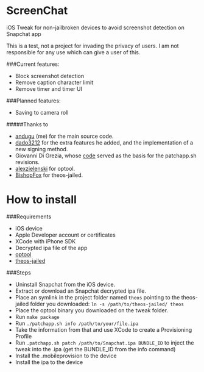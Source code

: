# ScreenChat

iOS Tweak for non-jailbroken devices to avoid screenshot detection on Snapchat app

This is a test, not a project for invading the privacy of users. I am not responsible for any use which can give a user of this.

###Current features:
* Block screenshot detection
* Remove caption character limit
* Remove timer and timer UI

###Planned features:
* Saving to camera roll

#####Thanks to
* [andugu](https://github.com/andugu) (me) for the main source code.
* [dado3212](https://github.com/dado3212) for the extra features he added, and the implementation of a new signing method.
* Giovanni Di Grezia, whose [code](http://www.xgiovio.com/blog-photos-videos-other/blog/resign-your-ios-ipa-frameworks-and-plugins-included/) served as the basis for the patchapp.sh revisions.
* [alexzielenski](https://github.com/alexzielenski) for optool.
* [BishopFox](https://github.com/BishopFox) for theos-jailed.


How to install
============

###Requirements

* iOS device
* Apple Developer account or certificates
* XCode with iPhone SDK
* Decrypted ipa file of the app
* [optool](https://github.com/alexzielenski/optool/releases)
* [theos-jailed](https://codeload.github.com/BishopFox/theos-jailed/zip/master)

###Steps

* Uninstall Snapchat from the iOS device.
* Extract or download an Snapchat decrypted ipa file.
* Place an symlink in the project folder named `theos` pointing to the theos-jailed folder you downloaded: `ln -s /path/to/theos-jailed/ theos`
* Place the optool binary you downloaded on the tweak folder.
* Run `make package`
* Run `./patchapp.sh info /path/to/your/file.ipa`
* Take the information from that and use XCode to create a Provisioning Profile
* Run `.patchapp.sh patch /path/to/Snapchat.ipa BUNDLE_ID` to inject the tweak into the .ipa (get the BUNDLE_ID from the info command)
* Install the .mobileprovision to the device
* Install the ipa to the device
